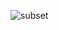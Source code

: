 ![subset](https://user-images.githubusercontent.com/83157814/226099893-d6d6985a-b621-4146-a0f0-110f6e5575f5.png)
